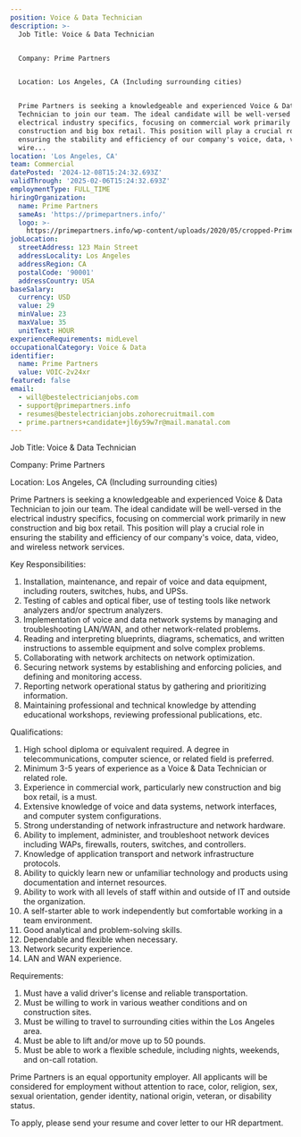 ```yaml
---
position: Voice & Data Technician
description: >-
  Job Title: Voice & Data Technician


  Company: Prime Partners


  Location: Los Angeles, CA (Including surrounding cities)


  Prime Partners is seeking a knowledgeable and experienced Voice & Data
  Technician to join our team. The ideal candidate will be well-versed in the
  electrical industry specifics, focusing on commercial work primarily in new
  construction and big box retail. This position will play a crucial role in
  ensuring the stability and efficiency of our company's voice, data, video, and
  wire...
location: 'Los Angeles, CA'
team: Commercial
datePosted: '2024-12-08T15:24:32.693Z'
validThrough: '2025-02-06T15:24:32.693Z'
employmentType: FULL_TIME
hiringOrganization:
  name: Prime Partners
  sameAs: 'https://primepartners.info/'
  logo: >-
    https://primepartners.info/wp-content/uploads/2020/05/cropped-Prime-Partners-Logo-NO-BG-1-1.png
jobLocation:
  streetAddress: 123 Main Street
  addressLocality: Los Angeles
  addressRegion: CA
  postalCode: '90001'
  addressCountry: USA
baseSalary:
  currency: USD
  value: 29
  minValue: 23
  maxValue: 35
  unitText: HOUR
experienceRequirements: midLevel
occupationalCategory: Voice & Data
identifier:
  name: Prime Partners
  value: VOIC-2v24xr
featured: false
email:
  - will@bestelectricianjobs.com
  - support@primepartners.info
  - resumes@bestelectricianjobs.zohorecruitmail.com
  - prime.partners+candidate+jl6y59w7r@mail.manatal.com
---
```




Job Title: Voice & Data Technician

Company: Prime Partners

Location: Los Angeles, CA (Including surrounding cities)

Prime Partners is seeking a knowledgeable and experienced Voice & Data Technician to join our team. The ideal candidate will be well-versed in the electrical industry specifics, focusing on commercial work primarily in new construction and big box retail. This position will play a crucial role in ensuring the stability and efficiency of our company's voice, data, video, and wireless network services.

Key Responsibilities:

1. Installation, maintenance, and repair of voice and data equipment, including routers, switches, hubs, and UPSs.
2. Testing of cables and optical fiber, use of testing tools like network analyzers and/or spectrum analyzers.
3. Implementation of voice and data network systems by managing and troubleshooting LAN/WAN, and other network-related problems.
4. Reading and interpreting blueprints, diagrams, schematics, and written instructions to assemble equipment and solve complex problems.
5. Collaborating with network architects on network optimization.
6. Securing network systems by establishing and enforcing policies, and defining and monitoring access.
7. Reporting network operational status by gathering and prioritizing information.
8. Maintaining professional and technical knowledge by attending educational workshops, reviewing professional publications, etc.

Qualifications:

1. High school diploma or equivalent required. A degree in telecommunications, computer science, or related field is preferred.
2. Minimum 3-5 years of experience as a Voice & Data Technician or related role.
3. Experience in commercial work, particularly new construction and big box retail, is a must.
4. Extensive knowledge of voice and data systems, network interfaces, and computer system configurations.
5. Strong understanding of network infrastructure and network hardware.
6. Ability to implement, administer, and troubleshoot network devices including WAPs, firewalls, routers, switches, and controllers.
7. Knowledge of application transport and network infrastructure protocols.
8. Ability to quickly learn new or unfamiliar technology and products using documentation and internet resources.
9. Ability to work with all levels of staff within and outside of IT and outside the organization.
10. A self-starter able to work independently but comfortable working in a team environment.
11. Good analytical and problem-solving skills.
12. Dependable and flexible when necessary.
13. Network security experience.
14. LAN and WAN experience.

Requirements:

1. Must have a valid driver's license and reliable transportation.
2. Must be willing to work in various weather conditions and on construction sites.
3. Must be willing to travel to surrounding cities within the Los Angeles area.
4. Must be able to lift and/or move up to 50 pounds.
5. Must be able to work a flexible schedule, including nights, weekends, and on-call rotation.

Prime Partners is an equal opportunity employer. All applicants will be considered for employment without attention to race, color, religion, sex, sexual orientation, gender identity, national origin, veteran, or disability status. 

To apply, please send your resume and cover letter to our HR department.